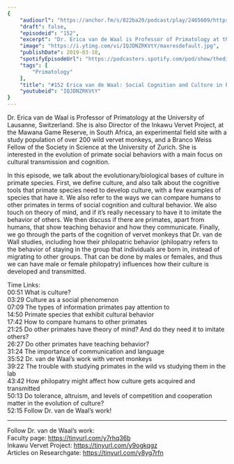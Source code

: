 ```yaml
---
{
	"audiourl": "https://anchor.fm/s/822ba20/podcast/play/2465609/https%3A%2F%2Fd3ctxlq1ktw2nl.cloudfront.net%2Fproduction%2F2019-1-23%2F10379814-44100-2-b20d08b1f007f.m4a",
	"draft": false,
	"episodeid": "152",
	"excerpt": "Dr. Erica van de Waal is Professor of Primatology at the University of Lausanne, Switzerland. She is also Director of the Inkawu Vervet Project, at the Mawana Game Reserve, in South Africa, an experimental field site with a study population of over 200 wild vervet monkeys, and a Branco Weiss Fellow of the Society in Science at the University of Zurich. She is interested in the evolution of primate social behaviors with a main focus on cultural transmission and cognition.",
	"image": "https://i.ytimg.com/vi/IQJDNZRKVtY/maxresdefault.jpg",
	"publishDate": 2019-03-18,
	"spotifyEpisodeUrl": "https://podcasters.spotify.com/pod/show/thedissenter/episodes/152-Erica-van-de-Waal-Social-Cognition-And-Culture-in-Primates-e39oc9",
	"tags": [
		"Primatology"
	],
	"title": "#152 Erica van de Waal: Social Cognition and Culture in Primates",
	"youtubeid": "IQJDNZRKVtY"
}
---
```

Dr. Erica van de Waal is Professor of Primatology at the University of Lausanne, Switzerland. She is also Director of the Inkawu Vervet Project, at the Mawana Game Reserve, in South Africa, an experimental field site with a study population of over 200 wild vervet monkeys, and a Branco Weiss Fellow of the Society in Science at the University of Zurich. She is interested in the evolution of primate social behaviors with a main focus on cultural transmission and cognition.

In this episode, we talk about the evolutionary/biological bases of culture in primate species. First, we define culture, and also talk about the cognitive tools that primate species need to develop culture, with a few examples of species that have it. We also refer to the ways we can compare humans to other primates in terms of social cognition and cultural behavior. We also touch on theory of mind, and if it’s really necessary to have it to imitate the behavior of others. We then discuss if there are primates, apart from humans, that show teaching behavior and how they communicate. Finally, we go through the parts of the cognition of vervet monkeys that Dr. van de Wall studies, including how their philopatric behavior (philopatry refers to the behavior of staying in the group that individuals are born in, instead of migrating to other groups. That can be done by males or females, and thus we can have male or female philopatry) influences how their culture is developed and transmitted.

Time Links:  
<time>00:51</time> What is culture?  
<time>03:29</time> Culture as a social phenomenon                    
<time>07:09</time> The types of information primates pay attention to      
<time>14:50</time> Primate species that exhibit cultural behavior                 
<time>17:42</time> How to compare humans to other primates              
<time>21:25</time> Do other primates have theory of mind? And do they need it to imitate others?              
<time>26:27</time> Do other primates have teaching behavior?         
<time>31:24</time> The importance of communication and language   
<time>35:52</time> Dr. van de Waal’s work with vervet monkeys  
<time>39:22</time> The trouble with studying primates in the wild vs studying them in the lab    
<time>43:42</time> How philopatry might affect how culture gets acquired and transmitted     
<time>50:13</time> Do tolerance, altruism, and levels of competition and cooperation matter in the evolution of culture?      
<time>52:15</time> Follow Dr. van de Waal’s work!      

---

Follow Dr. van de Waal’s work:  
Faculty page: https://tinyurl.com/y7rhq36b  
Inkawu Vervet Project: https://tinyurl.com/y9ogkqgz  
Articles on Researchgate: https://tinyurl.com/y8yg7rfn
